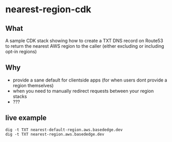 # nearest-region-cdk
## What
A sample CDK stack showing how to create a TXT  DNS record on Route53 to return the nearest AWS region to the caller (either excluding or including opt-in regions)

## Why
- provide a sane default for clientside apps (for when users dont provide a region themselves)
- when you need to manually redirect requests between your region stacks
- ???

## live example
```
dig -t TXT nearest-default-region.aws.basededge.dev
dig -t TXT nearest-region.aws.basededge.dev
```